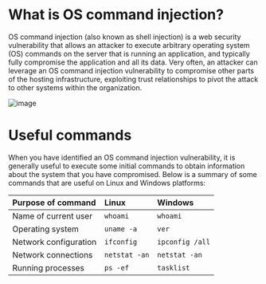 # What is OS command injection?

OS command injection (also known as shell injection) is a web security vulnerability that allows an attacker to execute arbitrary operating system (OS) commands on the server that is running an application, and typically fully compromise the application and all its data. Very often, an attacker can leverage an OS command injection vulnerability to compromise other parts of the hosting infrastructure, exploiting trust relationships to pivot the attack to other systems within the organization.

![image](https://github.com/user-attachments/assets/0beca5b6-744e-434c-898e-3ede7256b00e)

# Useful commands

When you have identified an OS command injection vulnerability, it is generally useful to execute some initial commands to obtain information about the system that you have compromised. Below is a summary of some commands that are useful on Linux and Windows platforms:

| Purpose of command    | Linux         | Windows         |
| :-------------------- | :------------ | :-------------- |
| Name of current user  | `whoami`      | `whoami`        |
| Operating system      | `uname -a`    | `ver`           |
| Network configuration | `ifconfig`    | `ipconfig /all` |
| Network connections   | `netstat -an` | `netstat -an`   |
| Running processes     | `ps -ef`      | `tasklist`      |
